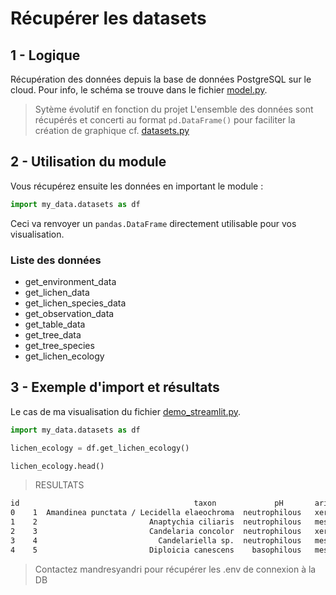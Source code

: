 # Récupérer les datasets

## 1 - Logique

Récupération des données depuis la base de données PostgreSQL sur le cloud. Pour info, le schéma se trouve dans le fichier [model.py](my_data/model.py). 

> Sytème évolutif en fonction du projet
L'ensemble des données sont récupérés et concerti au format `pd.DataFrame()` pour faciliter la création de graphique
cf. [datasets.py](my_data/datasets.py)

## 2 - Utilisation du module
Vous récupérez ensuite les données en important le module :
```python
import my_data.datasets as df
```
Ceci va renvoyer un `pandas.DataFrame` directement utilisable pour vos visualisation.

### Liste des données
- get_environment_data
- get_lichen_data
- get_lichen_species_data
- get_observation_data
- get_table_data
- get_tree_data 
- get_tree_species
- get_lichen_ecology

## 3 - Exemple d'import et résultats 
Le cas de ma visualisation du fichier [demo_streamlit.py](demo_streamlit.py). 

```python
import my_data.datasets as df

lichen_ecology = df.get_lichen_ecology()

lichen_ecology.head()
```
> RESULTATS
```txt
id                                       taxon             pH       aridity eutrophication poleotolerance
0    1  Amandinea punctata / Lecidella elaeochroma  neutrophilous   xerophilous    mesotrophic      resistant
1    2                         Anaptychia ciliaris  neutrophilous   mesophilous    mesotrophic   intermediate
2    3                         Candelaria concolor  neutrophilous   xerophilous      eutrophic      resistant
3    4                           Candelariella sp.  neutrophilous   mesophilous      eutrophic      resistant
4    5                         Diploicia canescens    basophilous   mesophilous    mesotrophic   intermediate
```


> Contactez mandresyandri pour récupérer les .env de connexion à la DB 